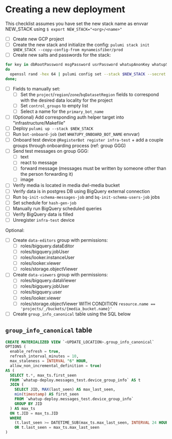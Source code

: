 # Creating a new deployment

This checklist assumes you have set the new stack name as envvar NEW_STACK using `$ export NEW_STACK="<org>/<name>"`

- [ ] Create new GCP project
- [ ] Create the new stack and initialize the config: `pulumi stack init $NEW_STACK --copy-config-from mynameisfiber/prod`
- [ ] Create new salts and passwords for the stack:
```bash
for key in dbRootPassword msgPassword usrPassword whatupAnonKey whatupSalt wucPassword;
do
  openssl rand -hex 64 | pulumi config set --stack $NEW_STACK --secret $key
done;
```
- [ ] Fields to manually set:
  - [ ] Set the `project`/`region`/`zone`/`bqDatasetRegion` fields to correspond with the desired data locality for the project
  - [ ] Set `control_groups` to empty list
  - [ ] Select a name for the `primary_bot_name`
- [ ] (Optional) Add corresponding auth helper target into "infrastructure/Makefile"
- [ ] Deploy `pulumi up --stack $NEW_STACK`
- [ ] Run `bot-onboard-job` (set `WHATUPY_ONBOARD_BOT_NAME` envvar)
- [ ] Onboard test device `@RegisterBot register infra-test` + add a couple groups through onboarding process (ref: group GGG)
- [ ] Send test messages on group GGG:
  - [ ] text
  - [ ] react to message
  - [ ] forward message (messages must be written by someone other than the person forwarding it)
  - [ ] image
- [ ] Verify media is located in media dwl-media bucket
- [ ] Verify data is in postgres DB using BigQuery external connection
- [ ] Run `bq-init-schema-messages-job` and `bq-init-schema-users-job` jobs
- [ ] Set schedule for `hash-gen-job`
- [ ] Manually run BigQuery scheduled queries
- [ ] Verify BigQuery data is filled
- [ ] Unregister `infra-test` device

Optional:
- [ ] Create `data-editors` group with permissions:
  - [ ] roles/bigquery.dataEditor
  - [ ] roles/bigquery.jobUser
  - [ ] roles/looker.instanceUser
  - [ ] roles/looker.viewer
  - [ ] roles/storage.objectViewer
- [ ] Create `data-viewers` group with permissions:
  - [ ] roles/bigquery.dataViewer
  - [ ] roles/bigquery.jobUser
  - [ ] roles/bigquery.user
  - [ ] roles/looker.viewer
  - [ ] roles/storage.objectViewer WITH CONDITION `resource.name == 'projects/_/buckets/{media_bucket.name}'`
- [ ] Create `group_info_canonical` table using the SQL below

## `group_info_canonical` table

```sql
CREATE MATERIALIZED VIEW `<UPDATE_LOCATION>.group_info_canonical`
OPTIONS (
  enable_refresh = true,
  refresh_interval_minutes = 10,
  max_staleness = INTERVAL "6" HOUR,
  allow_non_incremental_definition = true)
AS (
  SELECT t.*, max_ts.first_seen
  FROM `whatup-deploy.messages_test.device_group_info` AS t
  JOIN (
    SELECT JID, MAX(last_seen) AS max_last_seen,
    min(timestamp) AS first_seen
    FROM `whatup-deploy.messages_test.device_group_info`
    GROUP BY JID
  ) AS max_ts
  ON t.JID = max_ts.JID
  WHERE 
    (t.last_seen >= DATETIME_SUB(max_ts.max_last_seen, INTERVAL 24 HOUR) AND t.isPartialInfo = FALSE)
    OR t.last_seen = max_ts.max_last_seen
)
```
